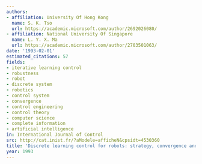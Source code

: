 ```yaml
---
authors:
- affiliation: University Of Hong Kong
  name: S. K. Tso
  url: https://academic.microsoft.com/author/2692026080/
- affiliation: National University Of Singapore
  name: L. Y. X. Ma
  url: https://academic.microsoft.com/author/2703501063/
date: '1993-02-01'
estimated_citations: 57
fields:
- iterative learning control
- robustness
- robot
- discrete system
- robotics
- control system
- convergence
- control engineering
- control theory
- computer science
- complete information
- artificial intelligence
in: International Journal of Control
src: http://cat.inist.fr/?aModele=afficheN&cpsidt=4530360
title: 'Discrete learning control for robots: strategy, convergence and robustness'
year: 1993
---
```

